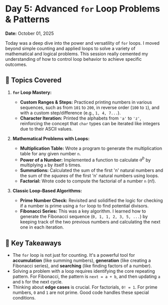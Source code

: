 
# Day 5: Advanced `for` Loop Problems & Patterns

**Date:** October 01, 2025

Today was a deep dive into the power and versatility of `for` loops. I moved beyond simple counting and applied loops to solve a variety of mathematical and logical problems. This session really cemented my understanding of how to control loop behavior to achieve specific outcomes.

## 📝 Topics Covered

1.  **`for` Loop Mastery:**
    * **Custom Ranges & Steps:** Practiced printing numbers in various sequences, such as from `101` to `200`, in reverse order (`100` to `1`), and with a custom step/difference (e.g., `1, 4, 7...`).
    * **Character Iteration:** Printed the alphabets from `'a'` to `'z'`, reinforcing the concept that `char` types can be iterated like integers due to their ASCII values.

2.  **Mathematical Problems with Loops:**
    * **Multiplication Table:** Wrote a program to generate the multiplication table for any given number `n`.
    * **Power of a Number:** Implemented a function to calculate $a^b$ by multiplying `a` by itself `b` times.
    * **Summations:** Calculated the sum of the first 'n' natural numbers and the sum of the *squares* of the first 'n' natural numbers using loops.
    * **Factorial:** Wrote code to compute the factorial of a number `n` (n!).

3.  **Classic Loop-Based Algorithms:**
    * **Prime Number Check:** Revisited and solidified the logic for checking if a number is prime using a `for` loop to find potential divisors.
    * **Fibonacci Series:** This was a key algorithm. I learned how to generate the Fibonacci sequence (`0, 1, 1, 2, 3, 5, ...`) by keeping track of the two previous numbers and calculating the next one in each iteration.

## 🤔 Key Takeaways

* The `for` loop is not just for counting. It's a powerful tool for **accumulation** (like summing numbers), **generation** (like creating a Fibonacci series), and **searching** (like finding factors of a number).
* Solving a problem with a loop requires identifying the core repeating pattern. For Fibonacci, the pattern is `next = a + b`, and then updating `a` and `b` for the next cycle.
* Thinking about **edge cases** is crucial. For factorials, `0! = 1`. For prime numbers, `0` and `1` are not prime. Good code handles these special conditions.
